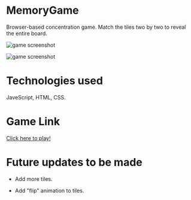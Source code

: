 # MemoryGame 

 Browser-based concentration game.
 Match the tiles two by two to reveal the entire board.
 
![game screenshot](https://i.gyazo.com/e0574dc0aec1a4132c4404bb7bc5de21.png)

![game screenshot](https://i.gyazo.com/13ece4e1d68902101cd69d868f7dcdea.png)

# Technologies used

 JaveScript, HTML, CSS.

# Game Link 

[Click here to play!](https://jessmucklow.github.io/MemoryGame/)

# Future updates to be made

- Add more tiles.

- Add "flip" animation to tiles.
